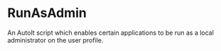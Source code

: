 # RunAsAdmin
An AutoIt script which enables certain applications to be run as a local administrator on the user profile.
